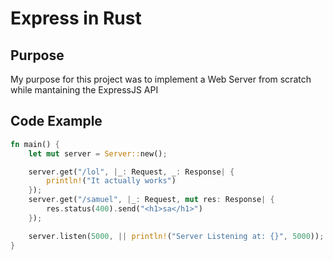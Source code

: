 # Express in Rust

## Purpose

My purpose for this project was to implement a Web Server from scratch while mantaining the ExpressJS API


## Code Example 

```rust
fn main() {
    let mut server = Server::new();

    server.get("/lol", |_: Request, _: Response| {
        println!("It actually works")
    });
    server.get("/samuel", |_: Request, mut res: Response| {
        res.status(400).send("<h1>sa</h1>")
    });

    server.listen(5000, || println!("Server Listening at: {}", 5000));
}